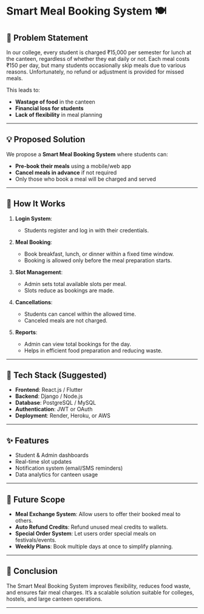 # Smart Meal Booking System 🍽️

## 📌 Problem Statement

In our college, every student is charged ₹15,000 per semester for lunch at the canteen, regardless of whether they eat daily or not. Each meal costs ₹150 per day, but many students occasionally skip meals due to various reasons. Unfortunately, no refund or adjustment is provided for missed meals.

This leads to:

- **Wastage of food** in the canteen
- **Financial loss for students**
- **Lack of flexibility** in meal planning

---

## 💡 Proposed Solution

We propose a **Smart Meal Booking System** where students can:

- **Pre-book their meals** using a mobile/web app
- **Cancel meals in advance** if not required
- Only those who book a meal will be charged and served

---

## 🔧 How It Works

1. **Login System**:
   - Students register and log in with their credentials.
   
2. **Meal Booking**:
   - Book breakfast, lunch, or dinner within a fixed time window.
   - Booking is allowed only before the meal preparation starts.

3. **Slot Management**:
   - Admin sets total available slots per meal.
   - Slots reduce as bookings are made.
   
4. **Cancellations**:
   - Students can cancel within the allowed time.
   - Canceled meals are not charged.

5. **Reports**:
   - Admin can view total bookings for the day.
   - Helps in efficient food preparation and reducing waste.

---

## 🧱 Tech Stack (Suggested)

- **Frontend**: React.js / Flutter
- **Backend**: Django / Node.js
- **Database**: PostgreSQL / MySQL
- **Authentication**: JWT or OAuth
- **Deployment**: Render, Heroku, or AWS

---

## ✨ Features

- Student & Admin dashboards
- Real-time slot updates
- Notification system (email/SMS reminders)
- Data analytics for canteen usage

---

## 🔮 Future Scope

- **Meal Exchange System**: Allow users to offer their booked meal to others.
- **Auto Refund Credits**: Refund unused meal credits to wallets.
- **Special Order System**: Let users order special meals on festivals/events.
- **Weekly Plans**: Book multiple days at once to simplify planning.

---

## 🏁 Conclusion

The Smart Meal Booking System improves flexibility, reduces food waste, and ensures fair meal charges. It’s a scalable solution suitable for colleges, hostels, and large canteen operations.

---

